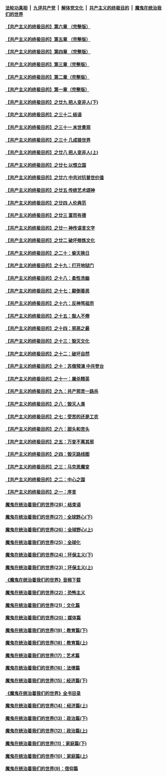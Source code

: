 

####  [法轮功真相](../../../../basic/blob/master/README.md?t=05191201) &nbsp;|&nbsp; [九评共产党](../../../../9ping.md/blob/master/README.md?t=05191201) &nbsp;|&nbsp; [解体党文化](../../../../jtdwh.md/blob/master/README.md?t=05191201)  &nbsp;|&nbsp; [共产主义的终极目的](../../../../gczydzjmd.md/blob/master/README.md?t=05191201) &nbsp;|&nbsp; [魔鬼在统治我们的世界](../../../../mgztzwmdsj.md/blob/master/README.md?t=05191201) 

#### [【共产主义的终极目的】第六章 （完整版）](../pages/nsc422/n11428913.md?t=05191201) 

#### [【共产主义的终极目的】第五章 （完整版）](../pages/nsc422/n11428912.md?t=05191201) 

#### [【共产主义的终极目的】第四章 （完整版）](../pages/nsc422/n11428907.md?t=05191201) 

#### [【共产主义的终极目的】第三章（完整版）](../pages/nsc422/n11428848.md?t=05191201) 

#### [【共产主义的终极目的】第二章（完整版）](../pages/nsc422/n11428831.md?t=05191201) 

#### [【共产主义的终极目的】第一章（完整版）](../pages/nsc422/n11417651.md?t=05191201) 

#### [【共产主义的终极目的】之廿九 把人变非人(下)](../pages/nsc422/n11344140.md?t=05191201) 

#### [【共产主义的终极目的】之三十二 结语](../pages/nsc422/n11360535.md?t=05191201) 

#### [【共产主义的终极目的】之三十一 末世景观](../pages/nsc422/n11351129.md?t=05191201) 

#### [【共产主义的终极目的】之三十 几成狼世界](../pages/nsc422/n11348280.md?t=05191201) 

#### [【共产主义的终极目的】之廿八 把人变非人(上)](../pages/nsc422/n11340492.md?t=05191201) 

#### [【共产主义的终极目的】之廿七 以恨立国](../pages/nsc422/n11336944.md?t=05191201) 

#### [【共产主义的终极目的】之廿六 中共对抗普世价值](../pages/nsc422/n11324785.md?t=05191201) 

#### [【共产主义的终极目的】之廿五 传统艺术颂神](../pages/nsc422/n11296396.md?t=05191201) 

#### [【共产主义的终极目的】之廿四 人伦典范](../pages/nsc422/n11296397.md?t=05191201) 

#### [【共产主义的终极目的】之廿三 富而有德](../pages/nsc422/n11283598.md?t=05191201) 

#### [【共产主义的终极目的】之廿一 神传语言文字](../pages/nsc422/n11263265.md?t=05191201) 

#### [【共产主义的终极目的】之廿二 破坏修炼文化](../pages/nsc422/n11245728.md?t=05191201) 

#### [【共产主义的终极目的】之二十：偷天换日](../pages/nsc422/n11238846.md?t=05191201) 

#### [【共产主义的终极目的】之十九：打开地狱门](../pages/nsc422/n11206376.md?t=05191201) 

#### [【共产主义的终极目的】之十八：柔性洗脑](../pages/nsc422/n11199994.md?t=05191201) 

#### [【共产主义的终极目的】之十七：颠倒善恶](../pages/nsc422/n11179782.md?t=05191201) 

#### [【共产主义的终极目的】之十六：反神骂祖宗](../pages/nsc422/n11166798.md?t=05191201) 

#### [【共产主义的终极目的】之十五：毁人不倦](../pages/nsc422/n11166792.md?t=05191201) 

#### [【共产主义的终极目的】之十四：邪恶之最](../pages/nsc422/n11150249.md?t=05191201) 

#### [【共产主义的终极目的】之十三：毁灭文化](../pages/nsc422/n11135227.md?t=05191201) 

#### [【共产主义的终极目的】之十二：破坏自然](../pages/nsc422/n11135214.md?t=05191201) 

#### [【共产主义的终极目的】之十：苏俄预演 中共登台](../pages/nsc422/n11118424.md?t=05191201) 

#### [【共产主义的终极目的】之十一：屠杀精英](../pages/nsc422/n11118442.md?t=05191201) 

#### [【共产主义的终极目的】之九：共产邪灵一路杀](../pages/nsc422/n11114139.md?t=05191201) 

#### [【共产主义的终极目的】之八：毁灭人类](../pages/nsc422/n11108503.md?t=05191201) 

#### [【共产主义的终极目的】之七：受苦的还是工农](../pages/nsc422/n11101809.md?t=05191201) 

#### [【共产主义的终极目的】之六：甜头和苦头](../pages/nsc422/n11096971.md?t=05191201) 

#### [【共产主义的终极目的】之五：万变不离其邪](../pages/nsc422/n11091285.md?t=05191201) 

#### [【共产主义的终极目的】之四：毁灭路线图](../pages/nsc422/n11086284.md?t=05191201) 

#### [【共产主义的终极目的】之三：马克思魔变](../pages/nsc422/n11061941.md?t=05191201) 

#### [【共产主义的终极目的】之二：中心之国](../pages/nsc422/n11047728.md?t=05191201) 

#### [【共产主义的终极目的】之一：序言](../pages/nsc422/n11086077.md?t=05191201) 

#### [魔鬼在统治着我们的世界(28)：结束语](../pages/nsc422/n10936246.md?t=05191201) 

#### [魔鬼在统治着我们的世界(27)：全球野心(下)](../pages/nsc422/n10928319.md?t=05191201) 

#### [魔鬼在统治着我们的世界(26)：全球野心(上)](../pages/nsc422/n10900318.md?t=05191201) 

#### [魔鬼在统治着我们的世界(25)：全球化](../pages/nsc422/n10788205.md?t=05191201) 

#### [魔鬼在统治着我们的世界(24)：环保主义(下)](../pages/nsc422/n10695307.md?t=05191201) 

#### [魔鬼在统治着我们的世界(23)：环保主义(上)](../pages/nsc422/n10688613.md?t=05191201) 

#### [《魔鬼在统治着我们的世界》音频下载](../pages/nsc422/n10635553.md?t=05191201) 

#### [魔鬼在统治着我们的世界(22)：恐怖主义](../pages/nsc422/n10614727.md?t=05191201) 

#### [魔鬼在统治着我们的世界(21)：文化篇](../pages/nsc422/n10597706.md?t=05191201) 

#### [魔鬼在统治着我们的世界(20)：媒体篇](../pages/nsc422/n10586579.md?t=05191201) 

#### [魔鬼在统治着我们的世界(19)：教育篇(下)](../pages/nsc422/n10564808.md?t=05191201) 

#### [魔鬼在统治着我们的世界(18)：教育篇(上)](../pages/nsc422/n10526970.md?t=05191201) 

#### [魔鬼在统治着我们的世界(17)：艺术篇](../pages/nsc422/n10499093.md?t=05191201) 

#### [魔鬼在统治着我们的世界(16)：法律篇](../pages/nsc422/n10485969.md?t=05191201) 

#### [魔鬼在统治着我们的世界(15)：经济篇(下)](../pages/nsc422/n10469975.md?t=05191201) 

#### [《魔鬼在统治着我们的世界》全书目录](../pages/nsc422/n10464261.md?t=05191201) 

#### [魔鬼在统治着我们的世界(14)：经济篇(上)](../pages/nsc422/n10457370.md?t=05191201) 

#### [魔鬼在统治着我们的世界(13)：政治篇(下)](../pages/nsc422/n10448270.md?t=05191201) 

#### [魔鬼在统治着我们的世界(12)：政治篇(上)](../pages/nsc422/n10444576.md?t=05191201) 

#### [魔鬼在统治着我们的世界(11)：家庭篇(下)](../pages/nsc422/n10440961.md?t=05191201) 

#### [魔鬼在统治着我们的世界(10)：家庭篇(上)](../pages/nsc422/n10435448.md?t=05191201) 

#### [魔鬼在统治着我们的世界(9)：信仰篇](../pages/nsc422/n10432159.md?t=05191201) 

